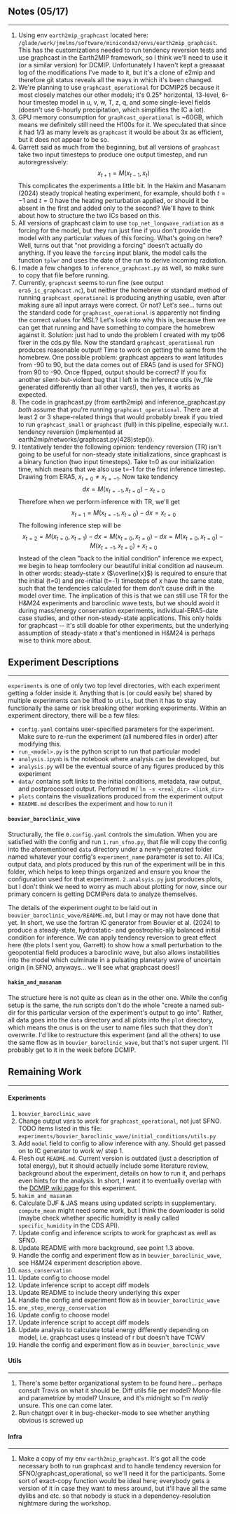 ## Notes (05/17)
---
1. Using env `earth2mip_graphcast` located here: `/glade/work/jmelms/software/miniconda3/envs/earth2mip_graphcast`. This has the customizations needed to run tendency reversion tests and use graphcast in the Earth2MIP framework, so I think we'll need to use it (or a similar version) for DCMIP. Unfortunately I haven't kept a greaaaat log of the modifications I've made to it, but it's a clone of e2mip and therefore git status reveals all the ways in which it's been changed. 
2. We're planning to use `graphcast_operational` for DCMIP25 because it most closely matches our other models; it's 0.25° horizontal, 13-level, 6-hour timestep model in u, v, w, T, z, q, and some single-level fields (doesn't use 6-hourly precipitation, which simplifies the IC a lot). 
3. GPU memory consumption for `graphcast_operational` is ~60GB, which means we definitely still need the H100s for it. We speculated that since it had 1/3 as many levels as `graphcast` it would be about 3x as efficient, but it does not appear to be so. 
4. Garrett said as much from the beginning, but all versions of `graphcast` take two input timesteps to produce one output timestep, and run autoregressively: 
$$
x_{t+1} = M(x_{t-1}, x_{t})
$$
This complicates the experiments a little bit. In the Hakim and Masanam (2024) steady tropical heating experiment, for example, should both $t=-1$ and $t=0$ have the heating perturbation applied, or should it be absent in the first and added only to the second? We'll have to think about how to structure the two ICs based on this. 
5. All versions of graphcast claim to use `top_net_longwave_radiation` as a forcing for the model, but they run just fine if you don't provide the model with any particular values of this forcing. What's going on here? Well, turns out that "not providing a forcing" doesn't actually do anything. If you leave the `forcing` input blank, the model calls the function `tplwr` and uses the date of the run to derive incoming radiation. 
6. I made a few changes to `inference_graphcast.py` as well, so make sure to copy that file before running. 
7. Currently, `graphcast` seems to run fine (see output `era5_ic_graphcast.nc`), but neither the homebrew or standard method of running `graphcast_operational` is producing anything usable, even after making sure all input arrays were correct. Or not? Let's see... turns out the standard code for `graphcast_operational` is apparently not finding the correct values for MSL? Let's look into why this is, because then we can get that running and have something to compare the homebrew against it. Solution: just had to undo the problem I created with my tp06 fixer in the cds.py file. Now the standard `graphcast_operational` run produces reasonable output! Time to work on getting the same from the homebrew. One possible problem: graphcast appears to want latitudes from -90 to 90, but the data comes out of ERA5 (and is used for SFNO) from 90 to -90. Once flipped, output should be correct? If you fix another silent-but-violent bug that I left in the inference utils (w_file generated differently than all other vars!), then yes, it works as expected. 
8. The code in graphcast.py (from earth2mip) and inference_graphcast.py *both* assume that you're running `graphcast_operational`. There are at least 2 or 3 shape-related things that would probably break if you tried to run `graphcast_small` or `graphcast` (full) in this pipeline, especially w.r.t. tendency reversion (implemented at earth2mip/networks/graphcast.py(428)step()). 
9. I tentatively tender the following opinion: tendency reversion (TR) isn't going to be useful for non-steady state initializations, since graphcast is a binary function (two input timesteps). Take t=0 as our initialization time, which means that we also use t=-1 for the first inference timestep. Drawing from ERA5, $x_{t=0} \neq x_{t=-1}$. Now take tendency $$dx = M(x_{t=-1}, x_{t=0}) - x_{t=0}$$ Therefore when we perform inference with TR, we'll get $$x_{t=1} = M(x_{t=-1}, x_{t=0}) - dx = x_{t=0}$$ The following inference step will be $$x_{t=2} = M(x_{t=0}, x_{t=1}) - dx = M(x_{t=0}, x_{t=0}) - dx = M(x_{t=0}, x_{t=0}) - M(x_{t=-1}, x_{t=0}) + x_{t=0}$$ Instead of the clean "back to the initial condition" inference we expect, we begin to heap tomfoolery our beautiful initial condition ad nauseum. In other words: steady-state $x$ ($\overline{x}$) is required to ensure that the initial (t=0) and pre-initial (t=-1) timesteps of $x$ have the same state, such that the tendencies calculated for them don't cause drift in the model over time. The implication of this is that we can still use TR for the H&M24 experiments and baroclinic wave tests, but we should avoid it during mass/energy conservation experiments, individual-ERA5-date case studies, and other non-steady-state applications. This only holds for graphcast -- it's still doable for other experiments, but the underlying assumption of steady-state $x$ that's mentioned in H&M24 is perhaps wise to think more about. 

## Experiment Descriptions
---
`experiments` is one of only two top level directories, with each experiment getting a folder inside it. Anything that is (or could easily be) shared by multiple experiments can be lifted to `utils`, but then it has to stay functionally the same or risk breaking other working experiments. Within an experiment directory, there will be a few files:
  - `config.yaml` contains user-specified parameters for the experiment. Make sure to re-run the experiment (all numbered files in order) after modifying this. 
  - `run_<model>.py` is the python script to run that particular model
  - `analysis.ipynb` is the notebook where analysis can be developed, but 
  - `analysis.py` will be the eventual source of any figures produced by this experiment
  - `data/` contains soft links to the initial conditions, metadata, raw output, and postprocessed output. Performed w/ `ln -s <real_dir> <link_dir>`
  - `plots` contains the visualizations produced from the experiment output
  - `README.md` describes the experiment and how to run it

#### `bouvier_baroclinic_wave`
Structurally, the file `0.config.yaml` controls the simulation. When you are satisfied with the config and run `1.run_sfno.py`, that file will copy the config into the aforementioned `data` directory under a newly-generated folder named whatever your config's `experiment_name` parameter is set to. All ICs, output data, and plots produced by this run of the experiment will be in this folder, which helps to keep things organized and ensure you know the configuration used for that experiment. `2.analsyis.py` just produces plots, but I don't think we need to worry as much about plotting for now, since our primary concern is getting DCMIPers data to analyze themselves. 

The details of the experiment *ought* to be laid out in `bouvier_baroclinic_wave/README.md`, but I may or may not have done that yet. In short, we use the fortran IC generator from Bouvier et al. (2024) to produce a steady-state, hydrostatic- and geostrophic-ally balanced initial condition for inference. We can apply tendency reversion to great effect here (the plots I sent you, Garrett) to show how a small perturbation to the geopotential field produces a baroclinic wave, but also allows instabilities into the model which culminate in a pulsating planetary wave of uncertain origin (in SFNO, anyways... we'll see what graphcast does!)


#### `hakim_and_masanam`
The structure here is not quite as clean as in the other one. While the config setup is the same, the run scripts don't do the whole "create a named sub-dir for this particular version of the experiment's output to go into". Rather, all data goes into the `data` directory and all plots into the `plot` directory, which means the onus is on the user to name files such that they don't overwrite. I'd like to restructure this experiment (and all the others) to use the same flow as in `bouvier_baroclinic_wave`, but that's not super urgent. I'll probably get to it in the week before DCMIP. 

## Remaining Work
---

#### Experiments
1. `bouvier_baroclinic_wave`
  1. Change output vars to work for `graphcast_operational`, not just SFNO. TODO items listed in this file: `experiments/bouvier_baroclinic_wave/initial_conditions/utils.py`
  2. Add `model` field to config to allow inference with any. Should get passed on to IC generator to work w/ step 1. 
  3. Flesh out `README.md`. Current version is outdated (just a description of total energy), but it should actually include some literature review, background about the experiment, details on how to run it, and perhaps even hints for the analysis. In short, I want it to eventually overlap with the [DCMIP wiki page](https://sites.google.com/umich.edu/dcmip-2025/) for this experiment. 
2. `hakim_and_masanam`
  1. Calculate DJF & JAS means using updated scripts in supplementary. `compute_mean` might need some work, but I think the downloader is solid (maybe check whether specific humidity is really called `specific_humidity` in the CDS API). 
  2. Update config and inference scripts to work for graphcast as well as SFNO. 
  3. Update README with more background, see point 1.3 above.
  4. Handle the config and experiment flow as in `bouvier_baroclinic_wave`, see H&M24 experiment description above. 
3. `mass_conservation`
  1. Update config to choose model
  2. Update inference script to accept diff models
  3. Update README to include theory underlying this exper
  4. Handle the config and experiment flow as in `bouvier_baroclinic_wave`
4. `one_step_energy_conservation`
  1. Update config to choose model
  2. Update inference script to accept diff models
  3. Update analysis to calculate total energy differently depending on model, i.e. graphcast uses q instead of r but doesn't have TCWV
  4. Handle the config and experiment flow as in `bouvier_baroclinic_wave`

#### Utils
---
1. There's some better organizational system to be found here... perhaps consult Travis on what it should be. Diff utils file per model? Mono-file and parametrize by model? Unsure, and it's midnight so I'm *really* unsure. This one can come later. 
2. Run chatgpt over it in bug-checker-mode to see whether anything obvious is screwed up


#### Infra
---
1. Make a copy of my env `earth2mip_graphcast`. It's got all the code necessary both to run graphcast and to handle tendency reversion for SFNO/graphcast_operational, so we'll need it for the participants. Some sort of exact-copy function would be ideal here; everybody gets a version of it in case they want to mess around, but it'll have all the same dylibs and etc. so that nobody is stuck in a dependency-resolution nightmare during the workshop. 